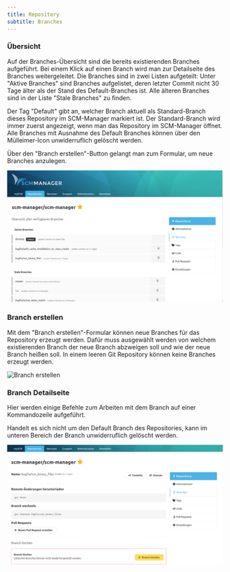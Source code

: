 ```yaml
---
title: Repository
subtitle: Branches
---
```

### Übersicht
Auf der Branches-Übersicht sind die bereits existierenden Branches aufgeführt. Bei einem Klick auf einen Branch wird man zur Detailseite des Branches weitergeleitet.
Die Branches sind in zwei Listen aufgeteilt: Unter "Aktive Branches" sind Branches aufgelistet, deren letzter Commit
nicht 30 Tage älter als der Stand des Default-Branches ist. Alle älteren Branches sind in der Liste "Stale Branches" zu finden.

Der Tag "Default" gibt an, welcher Branch aktuell als Standard-Branch dieses Repository im SCM-Manager markiert ist. Der Standard-Branch wird immer zuerst angezeigt, wenn man das Repository im SCM-Manager öffnet.
Alle Branches mit Ausnahme des Default Branches können über den Mülleimer-Icon unwiderruflich gelöscht werden.

Über den "Branch erstellen"-Button gelangt man zum Formular, um neue Branches anzulegen.

![Branches Übersicht](assets/repository-branches-overview.png)

### Branch erstellen
Mit dem "Branch erstellen"-Formular können neue Branches für das Repository erzeugt werden. Dafür muss ausgewählt werden von welchem existierenden Branch der neue Branch abzweigen soll und wie der neue Branch heißen soll. In einem leeren Git Repository können keine Branches erzeugt werden.

![Branch erstellen](assets/repository-create-branch.png)

### Branch Detailseite
Hier werden einige Befehle zum Arbeiten mit dem Branch auf einer Kommandozeile aufgeführt.

Handelt es sich nicht um den Default Branch des Repositories, kann im unteren Bereich der Branch unwiderruflich gelöscht werden.

![Branch Detailseite](assets/repository-branch-detailView.png)
